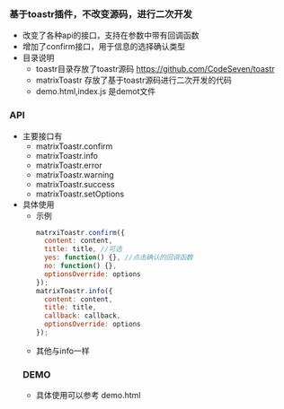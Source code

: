 ### 基于toastr插件，不改变源码，进行二次开发
+ 改变了各种api的接口，支持在参数中带有回调函数
+ 增加了confirm接口，用于信息的选择确认类型
+ 目录说明
  - toastr目录存放了toastr源码 https://github.com/CodeSeven/toastr
  - matrixToastr 存放了基于toastr源码进行二次开发的代码
  - demo.html,index.js 是demot文件
### API
+ 主要接口有
  - matrixToastr.confirm
  - matrixToastr.info
  - matrixToastr.error
  - matrixToastr.warning
  - matrixToastr.success
  - matrixToastr.setOptions
+ 具体使用  
  - 示例
    ``` javascript
    matrxiToastr.confirm({
      content: content,
      title: title, //可选
      yes: function() {}, //点击确认的回调函数
      no: function() {},
      optionsOverride: options
    });
    matrixToastr.info({
      content: content,
      title: title,
      callback: callback,
      optionsOverride: options
    });
    ```
  - 其他与info一样
  ### DEMO
  + 具体使用可以参考 demo.html
